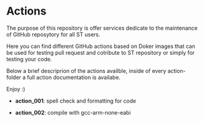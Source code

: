 # Actions

The purpose of this repository is offer services dedicate to the maintenance of GitHub reposytory for all ST users.

Here you can find different GitHub actions based on Doker images that can be used for testing pull request and cotribute to ST repository or simply for testing your code.

Below a brief descriprion of the actions availble, inside of every action-folder a full action documentation is availabe.

Enjoy :)

 - **action_001**: spell check and formatting for code

 - **action_002**: compile with gcc-arm-none-eabi 

